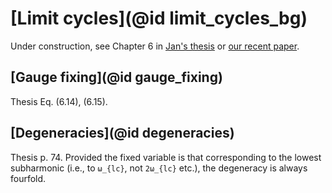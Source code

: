 # [Limit cycles](@id limit_cycles_bg)

Under construction, see Chapter 6 in [Jan's thesis](https://www.research-collection.ethz.ch/handle/20.500.11850/589190) or [our recent paper](https://arxiv.org/abs/2308.06092).

## [Gauge fixing](@id gauge_fixing)

Thesis Eq. (6.14), (6.15).

## [Degeneracies](@id degeneracies)

Thesis p. 74. Provided the fixed variable is that corresponding to the lowest subharmonic (i.e., to ``ω_{lc}``, not ``2ω_{lc}`` etc.), the degeneracy is always fourfold.